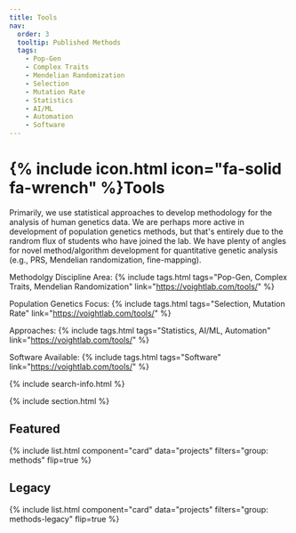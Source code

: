 ```yaml
---
title: Tools
nav:
  order: 3
  tooltip: Published Methods
  tags: 
    - Pop-Gen
    - Complex Traits
    - Mendelian Randomization
    - Selection
    - Mutation Rate
    - Statistics
    - AI/ML
    - Automation
    - Software
---
```


# {% include icon.html icon="fa-solid fa-wrench" %}Tools

Primarily, we use statistical approaches to develop methodology for the analysis of human genetics data. We are perhaps more active in development of population genetics methods, but that's entirely due to the randrom flux of students who have joined the lab. We have plenty of angles for novel method/algorithm development for quantitative genetic analysis (e.g., PRS, Mendelian randomization, fine-mapping).

Methodolgy Discipline Area:
{% include tags.html tags="Pop-Gen, Complex Traits, Mendelian Randomization" link="https://voightlab.com/tools/" %}

Population Genetics Focus:
{% include tags.html tags="Selection, Mutation Rate" link="https://voightlab.com/tools/" %}

Approaches:
{% include tags.html tags="Statistics, AI/ML, Automation" link="https://voightlab.com/tools/" %}

Software Available:
{% include tags.html tags="Software" link="https://voightlab.com/tools/" %}

{% include search-info.html %}

{% include section.html %}

## Featured
{% include list.html component="card" data="projects" filters="group: methods" flip=true %}

## Legacy
{% include list.html component="card" data="projects" filters="group: methods-legacy" flip=true %}
